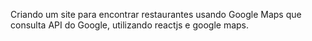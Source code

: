 Criando um site para encontrar restaurantes usando Google Maps que consulta API do Google, utilizando reactjs e google maps.

